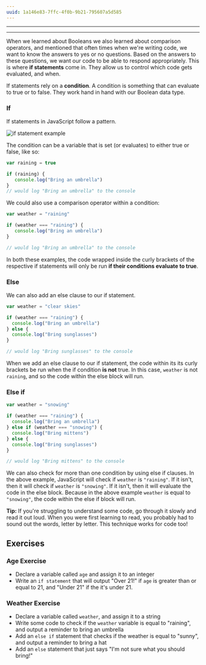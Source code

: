 ```yaml
---
uuid: 1a146e83-7ffc-4f0b-9b21-795607a5d585
---
```

---
---

When we learned about Booleans we also learned about comparison operators, and mentioned that often times when we're writing code, we want to know the answers to yes or no questions. Based on the answers to these questions, we want our code to be able to respond appropriately. This is where **if statements** come in. They allow us to control which code gets evaluated, and when.


If statements rely on a **condition**. A condition is something that can evaluate to true or to false. They work hand in hand with our Boolean data type.


### If

If statements in JavaScript follow a pattern.

![if statement example](https://d3vv6lp55qjaqc.cloudfront.net/items/3B313R1J3B3B192P1J2h/Image%202017-08-29%20at%208.14.23%20PM.png?X-CloudApp-Visitor-Id=2818368&v=16b4a668)

The condition can be a variable that is set (or evaluates) to either true or false, like so:

```javascript
var raining = true

if (raining) {
   console.log("Bring an umbrella")
}
// would log "Bring an umbrella" to the console
```

We could also use a comparison operator within a condition:

```javascript
var weather = "raining"

if (weather === "raining") {
   console.log("Bring an umbrella")
}

// would log "Bring an umbrella" to the console
```

In both these examples, the code wrapped inside the curly brackets of the respective if statements will only be run **if their conditions evaluate to true**.


### Else

We can also add an else clause to our if statement.

```javascript
var weather = "clear skies"

if (weather === "raining") {
  console.log("Bring an umbrella")
} else {
  console.log("Bring sunglasses")
}

// would log "Bring sunglasses" to the console
```

When we add an else clause to our if statement, the code within its its curly brackets be run when the if condition **is not** true. In this case, `weather` is not `raining`, and so the code within the else block will run.

### Else if

```javascript
var weather = "snowing"

if (weather === "raining") {
  console.log("Bring an umbrella")
} else if (weather === "snowing") {
  console.log("Bring mittens")
} else {
  console.log("Bring sunglasses")
}

// would log "Bring mittens" to the console
```

We can also check for more than one condition by using else if clauses. In the above example, JavaScript will check if `weather` is `"raining"`. If it isn't, then it will check if `weather` is `"snowing"`. If it isn't, then it will evaluate the code in the else block. Because in the above example `weather` is equal to `"snowing"`, the code within the else if block will run.

**Tip:** If you're struggling to understand some code, go through it slowly and read it out loud. When you were first learning to read, you probably had to sound out the words, letter by letter. This technique works for code too!


## Exercises

### Age Exercise

- Declare a variable called `age` and assign it to an integer
- Write an `if statement` that will output "Over 21!" if `age` is greater than or equal to 21, and "Under 21" if the it's under 21.

### Weather Exercise

- Declare a variable called `weather`, and assign it to a string
- Write some code to check if the `weather` variable is equal to "raining", and output a reminder to bring an umbrella
- Add an `else if` statement that checks if the weather is equal to "sunny", and output a reminder to bring a hat
- Add an `else` statement that just says "I'm not sure what you should bring!"
